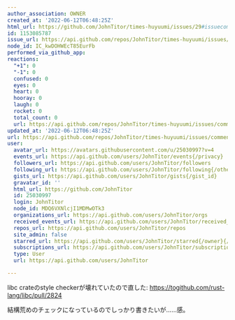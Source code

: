 ```yaml
---
author_association: OWNER
created_at: '2022-06-12T06:48:25Z'
html_url: https://github.com/JohnTitor/times-huyuumi/issues/29#issuecomment-1153085787
id: 1153085787
issue_url: https://api.github.com/repos/JohnTitor/times-huyuumi/issues/29
node_id: IC_kwDOHWEcT85EurFb
performed_via_github_app: 
reactions:
  "+1": 0
  "-1": 0
  confused: 0
  eyes: 0
  heart: 0
  hooray: 0
  laugh: 0
  rocket: 0
  total_count: 0
  url: https://api.github.com/repos/JohnTitor/times-huyuumi/issues/comments/1153085787/reactions
updated_at: '2022-06-12T06:48:25Z'
url: https://api.github.com/repos/JohnTitor/times-huyuumi/issues/comments/1153085787
user:
  avatar_url: https://avatars.githubusercontent.com/u/25030997?v=4
  events_url: https://api.github.com/users/JohnTitor/events{/privacy}
  followers_url: https://api.github.com/users/JohnTitor/followers
  following_url: https://api.github.com/users/JohnTitor/following{/other_user}
  gists_url: https://api.github.com/users/JohnTitor/gists{/gist_id}
  gravatar_id: ''
  html_url: https://github.com/JohnTitor
  id: 25030997
  login: JohnTitor
  node_id: MDQ6VXNlcjI1MDMwOTk3
  organizations_url: https://api.github.com/users/JohnTitor/orgs
  received_events_url: https://api.github.com/users/JohnTitor/received_events
  repos_url: https://api.github.com/users/JohnTitor/repos
  site_admin: false
  starred_url: https://api.github.com/users/JohnTitor/starred{/owner}{/repo}
  subscriptions_url: https://api.github.com/users/JohnTitor/subscriptions
  type: User
  url: https://api.github.com/users/JohnTitor

---
```

libc crateのstyle checkerが壊れていたので直した: https://togithub.com/rust-lang/libc/pull/2824

結構荒めのチェックになっているのでしっかり書きたいが……感。